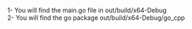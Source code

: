 1- You will find the main.go file in out/build/x64-Debug <br>
2- You will find the go package out/build/x64-Debug/go_cpp
